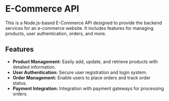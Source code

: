 # E-Commerce API

This is a Node.js-based E-Commerce API designed to provide the backend services for an e-commerce website. It includes features for managing products, user authentication, orders, and more. 

## Features

- **Product Management:** Easily add, update, and retrieve products with detailed information.
- **User Authentication:** Secure user registration and login system.
- **Order Management:** Enable users to place orders and track order status.
- **Payment Integration:** Integration with payment gateways for processing orders.
